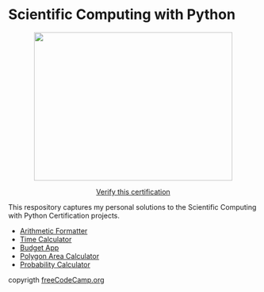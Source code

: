 # Scientific Computing with Python
<p align = "center">
<img src ="https://github.com/jefrifrans/Images/blob/main/Certificated%20freecodecamp.png" width = 400 height = 300 />
</p>
<p align = "center">
  <a href ="https://freecodecamp.org/certification/jefrifrans/scientific-computing-with-python-v7">Verify this certification</a>
</p>

This respository captures my personal solutions to the Scientific Computing with Python Certification projects.
- [Arithmetic Formatter](https://github.com/jefrifrans/freecodecamp/tree/master/Scientific%20computing/aritmatic_arranger)
- [Time Calculator](https://github.com/jefrifrans/freecodecamp/tree/master/Scientific%20computing/time_calculator)
- [Budget App](https://github.com/jefrifrans/freecodecamp/tree/master/Scientific%20computing/budget_app)
- [Polygon Area Calculator](https://github.com/jefrifrans/freecodecamp/tree/master/Scientific%20computing/plygon_area_calculator)
- [Probability Calculator](https://github.com/jefrifrans/freecodecamp/tree/master/Scientific%20computing/probability_calculator)
  

copyrigth [freeCodeCamp.org](https://www.freecodecamp.org)
